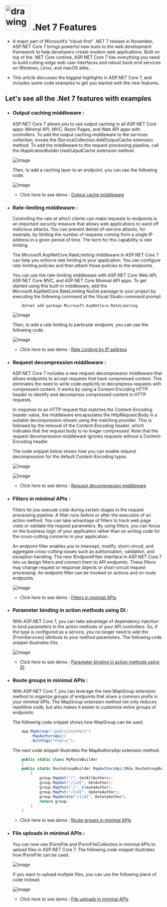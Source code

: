 
# <img src="https://encrypted-tbn0.gstatic.com/images?q=tbn:ANd9GcTbEexd6uALtO6V3yZmdcAMP_QTTQQXleXcwg&usqp=CAU" alt="drawing" width="80"/> .Net 7 Features

- A major part of Microsoft’s “cloud-first” .NET 7 release in November, ASP.NET Core 7 brings powerful new tools to the web development framework to help developers create modern web applications. Built on top of the .NET Core runtime, ASP.NET Core 7 has everything you need to build cutting-edge web user interfaces and robust back-end services on Windows, Linux, and macOS alike..

- This article discusses the biggest highlights in ASP.NET Core 7, and includes some code examples to get you started with the new features.

## Let's see all the .Net 7 features with examples

- ### **Output caching middleware :**
    
    ASP.NET Core 7 allows you to use output caching in all ASP.NET Core apps: Minimal API, MVC, Razor Pages, and Web API apps with controllers. To add the output caching middleware to the services collection, invoke the IServiceCollection.AddOutputCache extension method. To add the middleware to the request processing pipeline, call the IApplicationBuilder.UseOutputCache extension method.
    
    ![image](https://github.com/jil1710/readmedemo/assets/125335932/378d88b4-be13-4444-b694-cfdb1d7b8887)

    Then, to add a caching layer to an endpoint, you can use the following code.

    ![image](https://github.com/jil1710/readmedemo/assets/125335932/40b8cab6-cd95-4005-bbe7-f3d00528ae3f)


    - Click here to see demo : [Output cache middleware](https://github.com/jil1710/dotnet7/tree/master/OutputcacheFeature)


- ### **Rate-limiting middleware :**

    Controlling the rate at which clients can make requests to endpoints is an important security measure that allows web applications to ward off malicious attacks. You can prevent denial-of-service attacks, for example, by limiting the number of requests coming from a single IP address in a given period of time. The term for this capability is rate limiting.

    The Microsoft.AspNetCore.RateLimiting middleware in ASP.NET Core 7 can help you enforce rate limiting in your application. You can configure rate-limiting policies and then attach those policies to the endpoints.

    You can use the rate-limiting middleware with ASP.NET Core Web API, ASP.NET Core MVC, and ASP.NET Core Minimal API apps. To get started using this built-in middleware, add the Microsoft.AspNetCore.RateLimiting NuGet package to your project by executing the following command at the Visual Studio command prompt.

    ```
        dotnet add package Microsoft.AspNetCore.RateLimiting
    ```
    
    ![image](https://github.com/jil1710/readmedemo/assets/125335932/29b1af44-0719-432b-af0b-6c9cce67beae)

    Then, to add a rate limiting to particular endpoint, you can use the following code.

    ![image](https://github.com/jil1710/readmedemo/assets/125335932/f94fc7ad-6495-4ca3-bac9-a801c698c627)

    - Click here to see demo : [Rate Limiting by IP address](https://github.com/jil1710/dotnet7/tree/master/RateLimitingFeature) 


- ### **Request decompression middleware :**

    ASP.NET Core 7 includes a new request decompression middleware that allows endpoints to accept requests that have compressed content. This eliminates the need to write code explicitly to decompress requests with compressed content. It works by using a Content-Encoding HTTP header to identify and decompress compressed content in HTTP requests.

    In response to an HTTP request that matches the Content-Encoding header value, the middleware encapsulates the HttpRequest.Body in a suitable decompression stream using the matching provider. This is followed by the removal of the Content-Encoding header, which indicates that the request body is no longer compressed. Note that the request decompression middleware ignores requests without a Content-Encoding header.

    The code snippet below shows how you can enable request decompression for the default Content-Encoding types.

    ![image](https://github.com/jil1710/readmedemo/assets/125335932/f1ab1e4a-ab5b-466a-a908-ec32d696252b)

    ![image](https://github.com/jil1710/readmedemo/assets/125335932/14980634-3f89-47e7-9ec8-c3f915fb04ee)

    - Click here to see demo : [Request decompression middleware](https://github.com/jil1710/dotnet7/tree/master/RequestDecompressionMiddleware)


- ### **Filters in minimal APIs :**

    Filters let you execute code during certain stages in the request processing pipeline. A filter runs before or after the execution of an action method. You can take advantage of filters to track web page visits or validate the request parameters. By using filters, you can focus on the business logic of your application rather than on writing code for the cross-cutting concerns in your application.

    An endpoint filter enables you to intercept, modify, short-circuit, and aggregate cross-cutting issues such as authorization, validation, and exception handling. The new IEndpointFilter interface in ASP.NET Core 7 lets us design filters and connect them to API endpoints. These filters may change request or response objects or short-circuit request processing. An endpoint filter can be invoked on actions and on route endpoints.

    ![image](https://github.com/jil1710/readmedemo/assets/125335932/cc87a76e-b95f-4cfe-af58-e2d6c093eb6c)
  
    - Click here to see demo : [Filters in minimal APIs](https://github.com/jil1710/dotnet7/tree/master/FilterInMinimalApi)


- ### **Parameter binding in action methods using DI :**

    With ASP.NET Core 7, you can take advantage of dependency injection to bind parameters in the action methods of your API controllers. So, if the type is configured as a service, you no longer need to add the [FromServices] attribute to your method parameters. The following code snippet illustrates this.

    ![image](https://github.com/jil1710/readmedemo/assets/125335932/5580a1d7-ac21-42ea-a443-8402498d34bd)

    - Click here to see demo : [Parameter binding in action methods using DI](https://github.com/jil1710/dotnet7/tree/master/ParameterBindingServiceWithDI)


- ### **Route groups in minimal APIs :**

    With ASP.NET Core 7, you can leverage the new MapGroup extension method to organize groups of endpoints that share a common prefix in your minimal APIs. The MapGroup extension method not only reduces repetitive code, but also makes it easier to customize entire groups of endpoints.

    The following code snippet shows how MapGroup can be used.

    ```csharp
        app.MapGroup("/public/authors")
            .MapAuthorsApi()
            .WithTags("Public");
    ```

    The next code snippet illustrates the MapAuthorsApi extension method.

    ```csharp
        public static class MyRouteBuilder
        { 
        public static RouteGroupBuilder MapAuthorsApi(this RouteGroupBuilder group)
            {
                group.MapGet("/", GetAllAuthors);
                group.MapGet("/{id}", GetAuthor);
                group.MapPost("/", CreateAuthor);
                group.MapPut("/{id}", UpdateAuthor);
                group.MapDelete("/{id}", DeleteAuthor);
                return group;
            }
        }
    ```

    - Click here to see demo : [Route groups in minimal APIs](https://github.com/jil1710/dotnet7/tree/master/RouteGroupInMinimalApi)


- ### **File uploads in minimal APIs :**

    You can now use IFormFile and IFormFileCollection in minimal APIs to upload files in ASP.NET Core 7. The following code snippet illustrates how IFormFile can be used.

    ![image](https://github.com/jil1710/readmedemo/assets/125335932/1f996cc9-6beb-40bb-b691-a57c140f6041)

    If you want to upload multiple files, you can use the following piece of code instead.

    ![image](https://github.com/jil1710/readmedemo/assets/125335932/6748811b-66cd-468d-a1a7-8d1c87b9ca83)

    - Click here to see demo : [File uploads in minimal APIs](https://github.com/jil1710/dotnet7/tree/master/FileUploadInMinimalApi)


    







